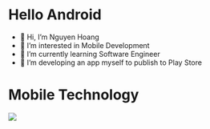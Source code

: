<H1>Hello Android</H1>

- 👋 Hi, I’m Nguyen Hoang
- 👀 I’m interested in Mobile Development
- 🌱 I’m currently learning Software Engineer
- 💞️ I’m developing an app myself to publish to Play Store


<H1>Mobile Technology</H1>
<p align="left">
  <a href="https://skillicons.dev">
    <img src="https://skillicons.dev/icons?i=kotlin,androidstudio,firebase,gcp,figma,git,idea,ktor,mongodb,postman,stackoverflow&theme=light" />
  </a>
</p>

<!---
HoangNguyenHuy1220/HoangNguyenHuy1220 is a ✨ special ✨ repository because its `README.md` (this file) appears on your GitHub profile.
You can click the Preview link to take a look at your changes.
--->
